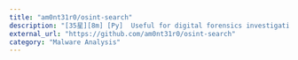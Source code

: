 ```yaml
---
title: "am0nt31r0/osint-search"
description: "[35星][8m] [Py]  Useful for digital forensics investigations or initial black-box pentest footprinting."
external_url: "https://github.com/am0nt31r0/osint-search"
category: "Malware Analysis"
---
```

